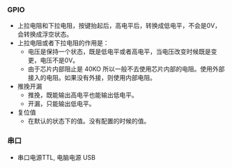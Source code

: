### GPIO
- 上拉电阻和下拉电阻，按键抬起后，高电平后，转换成低电平，不会是0V，会转换成浮空状态。
- 上拉电阻或者下拉电阻的作用是：
  - 电压是保持一个状态，既是低电平或者高电平，当电压改变时候既是变更，电压不是0V。
  - 由于芯片内部阻止是 40KO 所以一般不去使用芯片内部的电阻。使用外部接入的电阻。如果没有外接，则使用内部电阻。
- 推挽开漏
  - 推挽，既能输出高电平也能输出低电平。
  - 开漏，只能输出低电平。
- 复位值
  - 在默认的状态下的值。没有配置的时候的值。
### 串口
- 串口电源TTL, 电脑电源 USB 